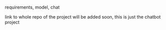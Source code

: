 requirements, model, chat 

link to whole repo of the project will be added soon, this is just the chatbot project 

